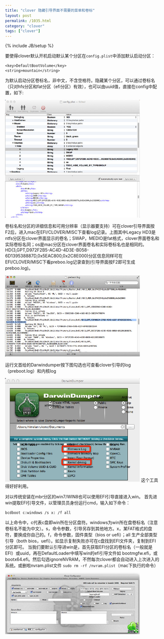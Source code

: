 ```yaml
---
title: "clover 隐藏引导界面不需要的菜单和卷标"
layout: post
permalink: /1035.html
category: "clover"
tags: ["clover"]
---
```

{% include JB/setup %}


要使得clover默认开机启动默认某个分区在`config.plist`中添加默认启动分区：

```
<key>DefaultBootVolume</key>
<string>mountain</string>
```

为默认启动分区卷标名，非中文，不含空格符。隐藏某个分区，可以通过卷标名（只对hfs分区和fat分区（efi分区）有效），也可以由uuid值，直接在config中配置，如下:

![](/wp-content/uploads/sinapicv2-backup/1035-ww1-bmiddle-a316108djw1enw9ozi11ij20go0eigo4.jpg)

卷标名和分区的详细信息和可用分辨率（显示器要支持）可在clover引导界面按F2后，进入mac在EFI/CLOVER/MISC下查看log记录。上图其中Legacy HD3是ntfs分区在clover界面显示的卷名；SWAP，MEDIO是fat格式，clover界面卷名和实际卷标名同；os是mac分区在clover界面卷名和实际卷标名也是相同的。HD(3,GPT,D972F2B5-AC4D-4D3E-B058-6D139538887D,0x5EAC800,0x2C8E000)分区信息同样可在EFI/CLOVER/MISC下看preboo.log记录查到(引导界面按F2即可生成preboo.log)。


![](/wp-content/uploads/sinapicv2-backup/1035-ww2-bmiddle-a316108djw1enw9ruht6kj20go0a0786.jpg)

运行文首给的Darwindumper按下图勾选也可查看clover引导的log（preboot.log）和内核log


![](/wp-content/uploads/sinapicv2-backup/1035-ww2-bmiddle-a316108djw1enw9sm2hucj20g40cctbn.jpg)
这个工具得好好利用。


对以传统安装在mbr分区的win7/WIN8也可以使用EFI引导直接进入win。
首先进win提取EFI引导文件，以管理员员身份运行cmd，输入如下命令：

```
bcdboot c:windows /s x: /f all
```

以上命令中，c代表c盘即win所在分区盘符。windows为win所在盘卷标名（注意卷标名不能为中文）。s，命令参数，引导另存到其他地方。x，某FAT格式的盘符，要换成你自己的。f，命令参数，固件类型（bios or uefi）；all 生产全部类型引导（both bios，uefi）。如显示复制失败亦可在c盘找到EFI文件夹，复制到EFI分区即可。
当我们要默认引导进win是，首先获取EFI分区的卷标名（一般就是EFI）或uuid，再在DefaultLoader中填写win的efi引导文件如
bootmgfw.efi，或bootx64.efi。然后勾选ignoreNVRAM，不然每次clover都会自动进入上次进入的系统。或删啦nvram.plist文件
`sudo rm -rf /nvram.plist`（mac下执行的命令）

![](/wp-content/uploads/sinapicv2-backup/1035-ww3-bmiddle-a316108djw1enw9t6wuqjj20fc06z75n.jpg)